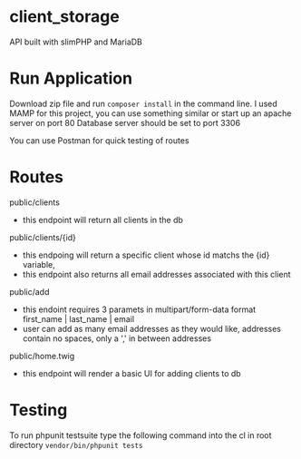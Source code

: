 # client_storage
API built with slimPHP and MariaDB

# Run Application
Download zip file and run `composer install` in the command line. I used MAMP for this project, you can use something similar or start up an apache server on port 80
Database server should be set to port 3306

You can use Postman for quick testing of routes


# Routes

public/clients
  - this endpoint will return all clients in the db

public/clients/{id}
  - this endpoing will return a specific client whose id matchs the {id} variable,
  - this endpoint also returns all email addresses associated with this client
 
 public/add
  - this endoint requires 3 paramets in multipart/form-data format
    first_name | last_name | email
  - user can add as many email addresses as they would like, addresses contain no spaces, only a ',' in between addresses
 
 public/home.twig
  - this endpoint will render a basic UI for adding clients to db

# Testing
 To run phpunit testsuite type the following command into the cl in root directory
 ` vendor/bin/phpunit tests `
